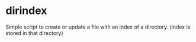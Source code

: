 dirindex
========

Simple script to create or update a file with an index of a directory. (index is stored in that directory)